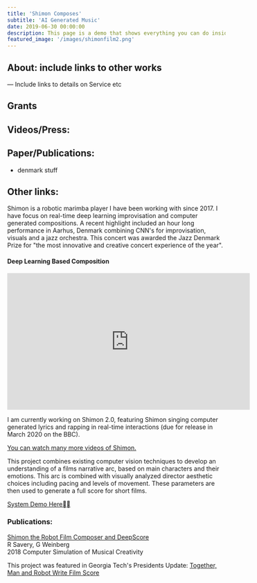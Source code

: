 ```yaml
---
title: 'Shimon Composes'
subtitle: 'AI Generated Music'
date: 2019-06-30 00:00:00
description: This page is a demo that shows everything you can do inside portfolio and blog posts.
featured_image: '/images/shimonfilm2.png'
---
```

## About: include links to other works
— Include links to details on Service etc

## Grants

## Videos/Press:

## Paper/Publications:

- denmark stuff

## Other links:


Shimon is a robotic marimba player I have been working with since 2017. I have focus on real-time deep learning improvisation and computer generated compositions. A recent highlight included an hour long performance in Aarhus, Denmark combining CNN's for improvisation, visuals and a jazz orchestra. This concert was awarded the Jazz Denmark Prize for "the most innovative and creative concert experience of the year".


#### Deep Learning Based Composition
<iframe width="560" height="315" src="https://www.youtube.com/embed/lMkPAm8_Df4" frameborder="0" allow="accelerometer; autoplay; encrypted-media; gyroscope; picture-in-picture" allowfullscreen></iframe>


I am currently working on Shimon 2.0, featuring Shimon singing computer generated lyrics and rapping in real-time interactions (due for release in March 2020 on the BBC).

<a href="https://www.shimonrobot.com/" target="_blank">You can watch many more videos of Shimon.</a>


<!-- ![Shimon Robot Watching Film](/promo.shimon.watching.jpg) -->

This project combines existing computer vision techniques to develop an understanding of a films narrative arc, based on main characters and their emotions. This arc is combined with visually analyzed director aesthetic choices including pacing and levels of movement. These parameters are then used to generate a full score for short films.

<a href="https://www.dropbox.com/s/czavyw1hkigejcc/Interfacedemolong.mp4?dl=0" target="_blank">System Demo Here</a>

### Publications:
<a href="https://www.researchgate.net/profile/Richard_Savery/publication/334971929_Shimon_the_Robot_Film_Composer_and_DeepScore/links/5d484cf992851cd046a41e7a/Shimon-the-Robot-Film-Composer-and-DeepScore.pdf" target="_blank">Shimon the Robot Film Composer and DeepScore</a><br/>
R Savery, G Weinberg<br/>
2018 Computer Simulation of Musical Creativity

This project was featured in Georgia Tech's Presidents Update:
<a href="https://gtcmt.gatech.edu/news/shimon-savery-film-score" target="_blank">Together, Man and Robot Write Film Score</a>
